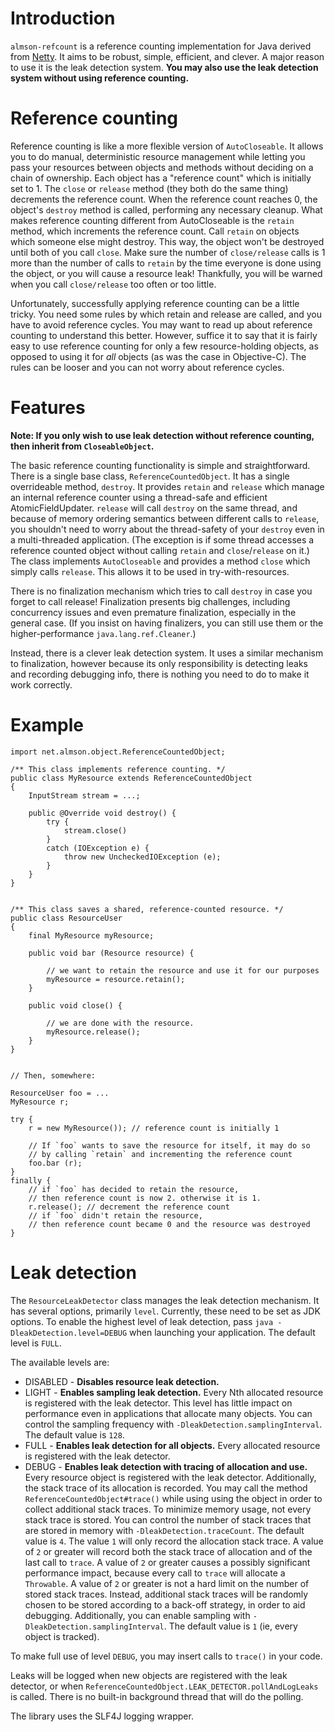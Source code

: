 # Introduction

`almson-refcount` is a reference counting implementation for Java derived from [Netty](netty.io). It aims to be robust, simple, efficient, and clever. A major reason to use it is the leak detection system. **You may also use the leak detection system without using reference counting.**

# Reference counting

Reference counting is like a more flexible version of `AutoCloseable`. It allows you to do manual, deterministic resource management while letting you pass your resources between objects and methods without deciding on a chain of ownership. Each object has a "reference count" which is initially set to 1. The `close` or `release` method (they both do the same thing) decrements the reference count. When the reference count reaches 0, the object's `destroy` method is called, performing any necessary cleanup. What makes reference counting different from AutoCloseable is the `retain` method, which increments the reference count. Call `retain` on objects which someone else might destroy. This way, the object won't be destroyed until both of you call `close`. Make sure the number of `close/release` calls is 1 more than the number of calls to `retain` by the time everyone is done using the object, or you will cause a resource leak! Thankfully, you will be warned when you call `close/release` too often or too little.

Unfortunately, successfully applying reference counting can be a little tricky. You need some rules by which retain and release are called, and you have to avoid reference cycles. You may want to read up about reference counting to understand this better. However, suffice it to say that it is fairly easy to use reference counting for only a few resource-holding objects, as opposed to using it for _all_ objects (as was the case in Objective-C). The rules can be looser and you can not worry about reference cycles.

# Features

**Note: If you only wish to use leak detection without reference counting, then inherit from `CloseableObject`.**

The basic reference counting functionality is simple and straightforward. There is a single base class, `ReferenceCountedObject`. It has a single overrideable method, `destroy`. It provides `retain` and `release` which manage an internal reference counter using a thread-safe and efficient AtomicFieldUpdater. `release` will call `destroy` on the same thread, and because of memory ordering semantics between different calls to `release`, you shouldn't need to worry about the thread-safety of your `destroy` even in a multi-threaded application. (The exception is if some thread accesses a reference counted object without calling `retain` and `close`/`release` on it.) The class implements `AutoCloseable` and provides a method `close` which simply calls `release`. This allows it to be used in try-with-resources.

There is no finalization mechanism which tries to call `destroy` in case you forget to call release! Finalization presents big challenges, including concurrency issues and even premature finalization, especially in the general case. (If you insist on having finalizers, you can still use them or the higher-performance `java.lang.ref.Cleaner`.)

Instead, there is a clever leak detection system. It uses a similar mechanism to finalization, however because its only responsibility is detecting leaks and recording debugging info, there is nothing you need to do to make it work correctly.

# Example

    import net.almson.object.ReferenceCountedObject;

    /** This class implements reference counting. */
    public class MyResource extends ReferenceCountedObject
    {
        InputStream stream = ...;

        public @Override void destroy() { 
            try {
                stream.close() 
            }
            catch (IOException e) {
                throw new UncheckedIOException (e);
            }
        }
    }


    /** This class saves a shared, reference-counted resource. */
    public class ResourceUser
    {
        final MyResource myResource;

        public void bar (Resource resource) {

            // we want to retain the resource and use it for our purposes
            myResource = resource.retain();
        }

        public void close() {

            // we are done with the resource.
            myResource.release();
        }
    }


    // Then, somewhere:

    ResourceUser foo = ...
    MyResource r;

    try {
        r = new MyResource()); // reference count is initially 1

        // If `foo` wants to save the resource for itself, it may do so
        // by calling `retain` and incrementing the reference count
        foo.bar (r);
    } 
    finally {
        // if `foo` has decided to retain the resource,
        // then reference count is now 2. otherwise it is 1.
        r.release(); // decrement the reference count
        // if `foo` didn't retain the resource,
        // then reference count became 0 and the resource was destroyed
    }

# Leak detection

The `ResourceLeakDetector` class manages the leak detection mechanism. It has several options, primarily `level`. Currently, these need to be set as JDK options. To enable the highest level of leak detection, pass `java -DleakDetection.level=DEBUG` when launching your application. The default level is `FULL`.

The available levels are:

- DISABLED - **Disables resource leak detection.**
- LIGHT - **Enables sampling leak detection.** Every Nth allocated resource is registered with the leak detector.
This level has little impact on performance even in applications that allocate many objects. You can control the sampling frequency with `-DleakDetection.samplingInterval`.
The default value is `128`.
- FULL - **Enables leak detection for all objects.** Every allocated resource is registered with the leak detector.
- DEBUG - **Enables leak detection with tracing of allocation and use.** Every resource object is registered with the leak detector.
Additionally, the stack trace of its allocation is recorded.
You may call the method `ReferenceCountedObject#trace()` while using using the object 
in order to collect additional stack traces.
To minimize memory usage, not every stack trace is stored.
You can control the number of stack traces that are stored in memory with `-DleakDetection.traceCount`.
The default value is `4`.
The value `1` will only record the allocation stack trace.
A value of `2` or greater will record both the stack trace of allocation and of the last call to `trace`.
A value of `2` or greater causes a possibly significant performance impact,
because every call to `trace` will allocate a `Throwable`.
A value of `2` or greater is not a hard limit on the number of stored stack traces.
Instead, additional stack traces will be randomly chosen to be stored according to a back-off strategy,
in order to aid debugging.
Additionally, you can enable sampling with `-DleakDetection.samplingInterval`.
The default value is `1` (ie, every object is tracked).

To make full use of level `DEBUG`, you may insert calls to `trace()` in your code.

Leaks will be logged when new objects are registered with the leak detector, or when `ReferenceCountedObject.LEAK_DETECTOR.pollAndLogLeaks` is called. There is no built-in background thread that will do the polling.

The library uses the SLF4J logging wrapper.